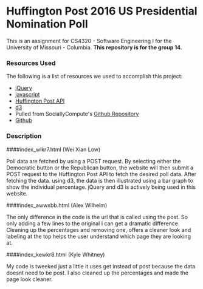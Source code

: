 # Huffington Post 2016 US Presidential Nomination Poll

This is an assignment for CS4320 - Software Engineering I for the University of Missouri - Columbia. 
**This repository is for the group 14.**

### Resources Used

The following is a list of resources we used to accomplish this project:

- [jQuery](https://jquery.com)
- [javascript](https://javascript.com)
- [Huffington Post API](http://elections.huffingtonpost.com/pollster/api)
- [d3](https://d3js.org/)
- Pulled from SociallyCompute's [Github Repository](https://github.com/SociallyCompute/MizzouSENG)
- [Github](https://github.com)



### Description

####index_wlkr7.html (Wei Xian Low)

Poll data are fetched by using a POST request. By selecting either the Democratic button or the Republican button, the website will then submit a POST request to the Huffington Post API to fetch the desired poll data. After fetching the data. using d3, the data is then illustrated using a bar graph to show the individual percentage. jQuery and d3 is actively being used in this website. 

####index_awwxbb.html (Alex Wilhelm)

The only difference in the code is the url that is called using the post.  So only adding a few lines to the original I can get a dramatic difference.  Cleaning up the percentages and removing one, offers a cleaner look and labeling at the top helps the user understand which page they are looking at.

####index_kewkr8.html (Kyle Whitney)

My code is tweeked just a little it uses get instead of post because the data doesnt need to be post. I also cleaned up the percentages and made the page look cleaner.
